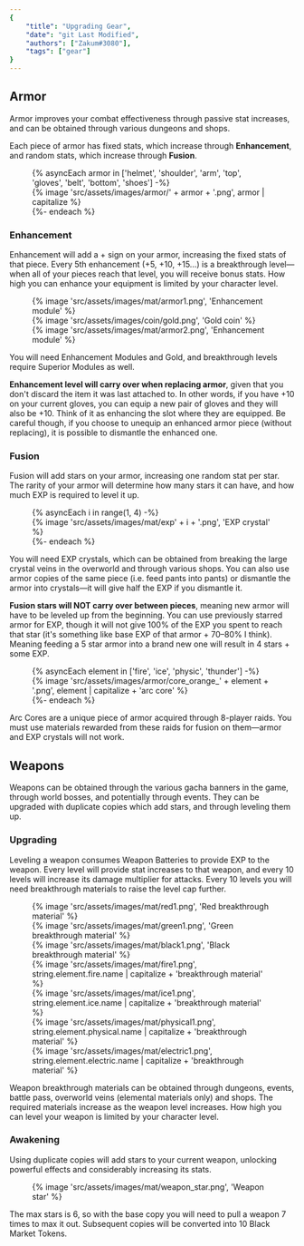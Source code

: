 ```yaml
---
{
	"title": "Upgrading Gear",
	"date": "git Last Modified",
	"authors": ["Zakum#3080"],
	"tags": ["gear"]
}
---
```


## Armor
Armor improves your combat effectiveness through passive stat increases, and can be obtained through various dungeons and shops.

Each piece of armor has fixed stats, which increase through **Enhancement**, and random stats, which increase through **Fusion**.

<figure data-border="none">
{% asyncEach armor in ['helmet', 'shoulder', 'arm', 'top', 'gloves', 'belt', 'bottom', 'shoes'] -%}
	<div class="item-frame">
		{% image 'src/assets/images/armor/' + armor + '.png', armor | capitalize %}
	</div>
{%- endeach %}
</figure>

### Enhancement
Enhancement will add a + sign on your armor, increasing the fixed stats of that piece. Every 5th enhancement (+5, +10, +15…) is a breakthrough level—when all of your pieces reach that level, you will receive bonus stats. How high you can enhance your equipment is limited by your character level.

<figure data-border="none">
	<div class="item-frame">
		{% image 'src/assets/images/mat/armor1.png', 'Enhancement module' %}
	</div>
	<div class="item-frame">
		{% image 'src/assets/images/coin/gold.png', 'Gold coin' %}
	</div>
	<div class="item-frame">
		{% image 'src/assets/images/mat/armor2.png', 'Enhancement module' %}
	</div>
</figure>

You will need Enhancement Modules and Gold, and breakthrough levels require Superior Modules as well.

**Enhancement level will carry over when replacing armor**, given that you don't discard the item it was last attached to. In other words, if you have +10 on your current gloves, you can equip a new pair of gloves and they will also be +10. Think of it as enhancing the slot where they are equipped. Be careful though, if you choose to unequip an enhanced armor piece (without replacing), it is possible to dismantle the enhanced one.

### Fusion
Fusion will add stars on your armor, increasing one random stat per star. The rarity of your armor will determine how many stars it can have, and how much EXP is required to level it up.

<figure data-border="none">
{% asyncEach i in range(1, 4) -%}
	<div class="item-frame">
		{% image 'src/assets/images/mat/exp' + i + '.png', 'EXP crystal' %}
	</div>
{%- endeach %}
</figure>

You will need EXP crystals, which can be obtained from breaking the large crystal veins in the overworld and through various shops. You can also use armor copies of the same piece (i.e. feed pants into pants) or dismantle the armor into crystals—it will give half the EXP if you dismantle it.

**Fusion stars will NOT carry over between pieces**, meaning new armor will have to be leveled up from the beginning. You can use previously starred armor for EXP, though it will not give 100% of the EXP you spent to reach that star (it's something like base EXP of that armor + 70–80% I think). Meaning feeding a 5 star armor into a brand new one will result in 4 stars + some EXP.

<figure data-border="none">
{% asyncEach element in ['fire', 'ice', 'physic', 'thunder'] -%}
	<div class="item-frame">
		{% image 'src/assets/images/armor/core_orange_' + element + '.png', element | capitalize + 'arc core' %}
	</div>
{%- endeach %}
</figure>

Arc Cores are a unique piece of armor acquired through 8-player raids. You must use materials rewarded from these raids for fusion on them—armor and EXP crystals will not work.

## Weapons
Weapons can be obtained through the various gacha banners in the game, through world bosses, and potentially through events. They can be upgraded with duplicate copies which add stars, and through leveling them up.

### Upgrading
Leveling a weapon consumes Weapon Batteries to provide EXP to the weapon. Every level will provide stat increases to that weapon, and every 10 levels will increase its damage multiplier for attacks. Every 10 levels you will need breakthrough materials to raise the level cap further.

<figure data-border="none">
	<div class="item-frame">
		{% image 'src/assets/images/mat/red1.png', 'Red breakthrough material' %}
	</div>
	<div class="item-frame">
		{% image 'src/assets/images/mat/green1.png', 'Green breakthrough material' %}
	</div>
	<div class="item-frame">
		{% image 'src/assets/images/mat/black1.png', 'Black breakthrough material' %}
	</div>
	<div class="item-frame">
		{% image 'src/assets/images/mat/fire1.png', string.element.fire.name | capitalize + 'breakthrough material' %}
	</div>
	<div class="item-frame">
	{% image 'src/assets/images/mat/ice1.png', string.element.ice.name | capitalize + 'breakthrough material' %}
	</div>
	<div class="item-frame">
		{% image 'src/assets/images/mat/physical1.png', string.element.physical.name | capitalize + 'breakthrough material' %}
	</div>
	<div class="item-frame">
		{% image 'src/assets/images/mat/electric1.png', string.element.electric.name | capitalize + 'breakthrough material' %}
	</div>
</figure>

Weapon breakthrough materials can be obtained through dungeons, events, battle pass, overworld veins (elemental materials only) and shops. The required materials increase as the weapon level increases. How high you can level your weapon is limited by your character level.

### Awakening
Using duplicate copies will add stars to your current weapon, unlocking powerful effects and considerably increasing its stats.

<figure data-border="none">
	<div class="item-frame">
		{% image 'src/assets/images/mat/weapon_star.png', 'Weapon star' %}
	</div>
</figure>

The max stars is 6, so with the base copy you will need to pull a weapon 7 times to max it out. Subsequent copies will be converted into 10 Black Market Tokens.
